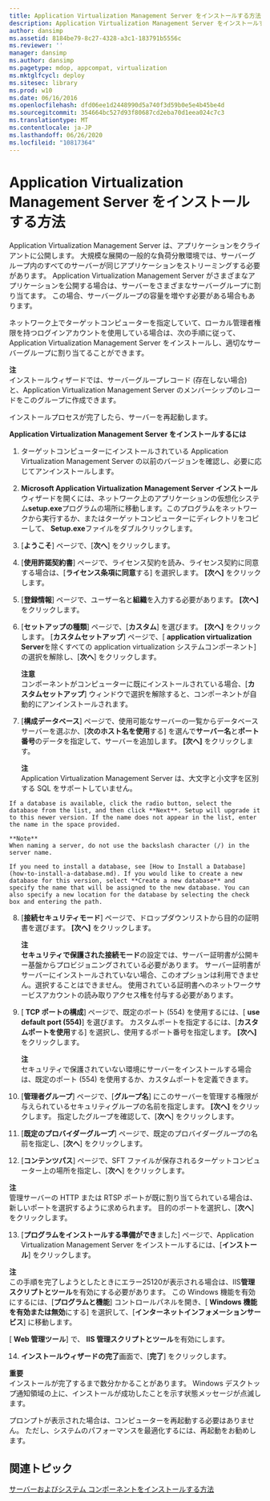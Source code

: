 ```yaml
---
title: Application Virtualization Management Server をインストールする方法
description: Application Virtualization Management Server をインストールする方法
author: dansimp
ms.assetid: 8184be79-8c27-4328-a3c1-183791b5556c
ms.reviewer: ''
manager: dansimp
ms.author: dansimp
ms.pagetype: mdop, appcompat, virtualization
ms.mktglfcycl: deploy
ms.sitesec: library
ms.prod: w10
ms.date: 06/16/2016
ms.openlocfilehash: dfd06ee1d2448990d5a740f3d59b0e5e4b45be4d
ms.sourcegitcommit: 354664bc527d93f80687cd2eba70d1eea024c7c3
ms.translationtype: MT
ms.contentlocale: ja-JP
ms.lasthandoff: 06/26/2020
ms.locfileid: "10817364"
---
```

# Application Virtualization Management Server をインストールする方法


Application Virtualization Management Server は、アプリケーションをクライアントに公開します。 大規模な展開の一般的な負荷分散環境では、サーバーグループ内のすべてのサーバーが同じアプリケーションをストリーミングする必要があります。 Application Virtualization Management Server がさまざまなアプリケーションを公開する場合は、サーバーをさまざまなサーバーグループに割り当てます。 この場合、サーバーグループの容量を増やす必要がある場合もあります。

ネットワーク上でターゲットコンピューターを指定していて、ローカル管理者権限を持つログインアカウントを使用している場合は、次の手順に従って、Application Virtualization Management Server をインストールし、適切なサーバーグループに割り当てることができます。

**注**  
インストールウィザードでは、サーバーグループレコード (存在しない場合) と、Application Virtualization Management Server のメンバーシップのレコードをこのグループに作成できます。



インストールプロセスが完了したら、サーバーを再起動します。

**Application Virtualization Management Server をインストールするには**

1.  ターゲットコンピューターにインストールされている Application Virtualization Management Server の以前のバージョンを確認し、必要に応じてアンインストールします。

2.  **Microsoft Application Virtualization Management Server インストール**ウィザードを開くには、ネットワーク上のアプリケーションの仮想化システム**setup.exe**プログラムの場所に移動します。このプログラムをネットワークから実行するか、またはターゲットコンピューターにディレクトリをコピーして、 **Setup.exe**ファイルをダブルクリックします。

3.  [**ようこそ**] ページで、[**次へ**] をクリックします。

4.  [**使用許諾契約書**] ページで、ライセンス契約を読み、ライセンス契約に同意する場合は、[**ライセンス条項に同意**する] を選択します。 **[次へ]** をクリックします。

5.  [**登録情報**] ページで、ユーザー名と**組織**を入力する必要があります。 **[次へ]** をクリックします。

6.  [**セットアップの種類**] ページで、[**カスタム**] を選びます。 **[次へ]** をクリックします。 [**カスタムセットアップ**] ページで、[ **application virtualization Server**を除くすべての application virtualization システムコンポーネント] の選択を解除し、[**次へ**] をクリックします。

    **注意**  
    コンポーネントがコンピューターに既にインストールされている場合、[**カスタムセットアップ**] ウィンドウで選択を解除すると、コンポーネントが自動的にアンインストールされます。



7.  [**構成データベース**] ページで、使用可能なサーバーの一覧からデータベースサーバーを選ぶか、[**次のホスト名を使用**する] を選んで**サーバー名**と**ポート番号**のデータを指定して、サーバーを追加します。 **[次へ]** をクリックします。

    **注**  
    Application Virtualization Management Server は、大文字と小文字を区別する SQL をサポートしていません。



~~~
If a database is available, click the radio button, select the database from the list, and then click **Next**. Setup will upgrade it to this newer version. If the name does not appear in the list, enter the name in the space provided.

**Note**  
When naming a server, do not use the backslash character (/) in the server name.

If you need to install a database, see [How to Install a Database](how-to-install-a-database.md). If you would like to create a new database for this version, select **Create a new database** and specify the name that will be assigned to the new database. You can also specify a new location for the database by selecting the check box and entering the path.
~~~



8. [**接続セキュリティモード**] ページで、ドロップダウンリストから目的の証明書を選びます。 **[次へ]** をクリックします。

   **注**  
   **セキュリティで保護された接続モード**の設定では、サーバー証明書が公開キー基盤からプロビジョニングされている必要があります。 サーバー証明書がサーバーにインストールされていない場合、このオプションは利用できません。選択することはできません。 使用されている証明書へのネットワークサービスアカウントの読み取りアクセス権を付与する必要があります。



9. [ **TCP ポートの構成**] ページで、既定のポート (554) を使用するには、[ **use default port (554)**] を選びます。 カスタムポートを指定するには、[**カスタムポートを使用**する] を選択し、使用するポート番号を指定します。 **[次へ]** をクリックします。

   **注**  
   セキュリティで保護されていない環境にサーバーをインストールする場合は、既定のポート (554) を使用するか、カスタムポートを定義できます。



10. [**管理者グループ**] ページで、[**グループ名**] にこのサーバーを管理する権限が与えられているセキュリティグループの名前を指定します。 **[次へ]** をクリックします。 指定したグループを確認して、[**次へ**] をクリックします。

11. [**既定のプロバイダーグループ**] ページで、既定のプロバイダーグループの名前を指定し、[**次へ**] をクリックします。

12. [**コンテンツパス**] ページで、SFT ファイルが保存されるターゲットコンピューター上の場所を指定し、[**次へ**] をクリックします。

   **注**  
   管理サーバーの HTTP または RTSP ポートが既に割り当てられている場合は、新しいポートを選択するように求められます。 目的のポートを選択し、[**次へ**] をクリックします。



13. [**プログラムをインストールする準備ができ**ました] ページで、Application Virtualization Management Server をインストールするには、[**インストール**] をクリックします。

   **注**  
   この手順を完了しようとしたときにエラー25120が表示される場合は、IIS**管理スクリプトとツール**を有効にする必要があります。 この Windows 機能を有効にするには、[**プログラムと機能**] コントロールパネルを開き、[ **Windows 機能を有効または無効**にする] を選択して、[**インターネットインフォメーションサービス**] に移動します。

   [ **Web 管理ツール**] で、 **IIS 管理スクリプトとツール**を有効にします。



14. **インストールウィザードの完了**画面で、[**完了**] をクリックします。

   **重要**  
   インストールが完了するまで数分かかることがあります。 Windows デスクトップ通知領域の上に、インストールが成功したことを示す状態メッセージが点滅します。

   プロンプトが表示された場合は、コンピューターを再起動する必要はありません。 ただし、システムのパフォーマンスを最適化するには、再起動をお勧めします。



## 関連トピック


[サーバーおよびシステム コンポーネントをインストールする方法](how-to-install-the-servers-and-system-components.md)










